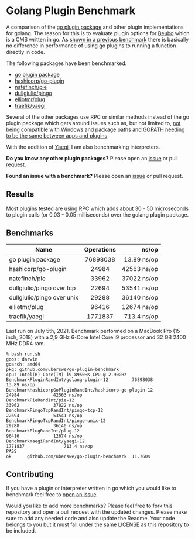 # Golang Plugin Benchmark

A comparison of the [go plugin package](https://golang.org/pkg/plugin/) and other plugin implementations for golang. The reason for this is to evaluate plugin options for [Beubo](https://github.com/uberswe/beubo) which is a CMS written in go. As [shown in a previous benchmark](https://github.com/uberswe/goplugins) there is basically no difference in performance of using go plugins to running a function directly in code.

The following packages have been benchmarked.

 - [go plugin package](https://golang.org/pkg/plugin/)
 - [hashicorp/go-plugin](https://github.com/hashicorp/go-plugin)
 - [natefinch/pie](https://github.com/natefinch/pie)
 - [dullgiulio/pingo](https://github.com/dullgiulio/pingo)
 - [elliotmr/plug](https://github.com/elliotmr/plug)
 - [traefik/yaegi](https://github.com/traefik/yaegi)
 
Several of the other packages use RPC or similar methods instead of the go plugin package which gets around issues such as, but not limited to, [not being compatible with Windows](https://github.com/golang/go/issues/19282) and [package paths and GOPATH needing to be the same between apps and plugins](https://github.com/golang/go/issues/20481).

With the addition of [Yaegi](https://github.com/traefik/yaegi), I am also benchmarking interpreters. 

**Do you know any other plugin packages?** Please open an [issue](https://github.com/uberswe/go-plugin-benchmark/issues/new) or pull request.

**Found an issue with a benchmark?** Please open an [issue](https://github.com/uberswe/go-plugin-benchmark/issues/new) or pull request.

## Results

Most plugins tested are using RPC which adds about 30 - 50 microseconds to plugin calls (or 0.03 - 0.05 milliseconds) over the golang plugin package.

## Benchmarks

| Name                       | Operations   | ns/op       |
| -------------------------- |:------------:| -----------:|
| go plugin package          | 76898038     | 13.89 ns/op |
| hashicorp/go-plugin        | 24984        | 42563 ns/op |
| natefinch/pie              | 33962        | 37022 ns/op |
| dullgiulio/pingo over tcp  | 22694        | 53541 ns/op |
| dullgiulio/pingo over unix | 29288        | 36140 ns/op |
| elliotmr/plug              | 96416        | 12674 ns/op |
| traefik/yaegi              | 1771837      | 713.4 ns/op |

Last run on July 5th, 2021. Benchmark performed on a MacBook Pro (15-inch, 2018) with a 2,9 GHz 6-Core Intel Core i9 processor and 32 GB 2400 MHz DDR4 ram.

```
% bash run.sh 
goos: darwin
goarch: amd64
pkg: github.com/uberswe/go-plugin-benchmark
cpu: Intel(R) Core(TM) i9-8950HK CPU @ 2.90GHz
BenchmarkPluginRandInt/golang-plugin-12         76898038                13.89 ns/op
BenchmarkHashicorpGoPluginRandInt/hashicorp-go-plugin-12                   24984             42563 ns/op
BenchmarkPieRandInt/pie-12                                                 33962             37022 ns/op
BenchmarkPingoTcpRandInt/pingo-tcp-12                                      22694             53541 ns/op
BenchmarkPingoTcpRandInt/pingo-unix-12                                     29288             36140 ns/op
BenchmarkPlugRandInt/plug-12                                               96416             12674 ns/op
BenchmarkYaegiRandInt/yaegi-12                                           1771837               713.4 ns/op
PASS
ok      github.com/uberswe/go-plugin-benchmark  11.760s
```

## Contributing

If you have a plugin or interpreter written in go which you would like to benchmark feel free to [open an issue](https://github.com/uberswe/go-plugin-benchmark/issues/new).

Would you like to add more benchmarks? Please feel free to fork this repository and open a pull request with the updated changes. Please make sure to add any needed code and also update the Readme. Your code belongs to you but it must fall under the same LICENSE as this repository to be included.